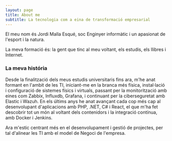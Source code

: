 ```yaml
---
layout: page
title: About me
subtitle: La tecnologia com a eina de transformació empresarial
---
```


El meu nom és Jordi Malla Esqué, soc Enginyer informàtic i un apasionat de l'esport i la natura.

La meva formació és: la gent que tinc al meu voltant, els estudis, els llibres i Internet.

### La meva história

Desde la finalització dels meus estudis universitaris fins ara, m'he anat formant en l'ambit de les TI, iniciant-me en la branca més física, instal·lació i configuració de sistemes físics i virtuals, passant per la monitorització amb eines com Zabbix, Influxdb, Grafana, i continuant per la ciberseguretat amb Elastic i Wazuh. En els últims anys he anat avançant cada cop més cap al desenvolupant d'aplicacions amb PHP, .NET, C# i React, el que m'ha fet descobrir tot un món al voltant dels contenidors i la integració contínua, amb Docker i Jenkins.

Ara m'estic centrant més en el desenvolupament i gestió de projectes, per tal d'alinear les TI amb el model de Negoci de l'empresa.
